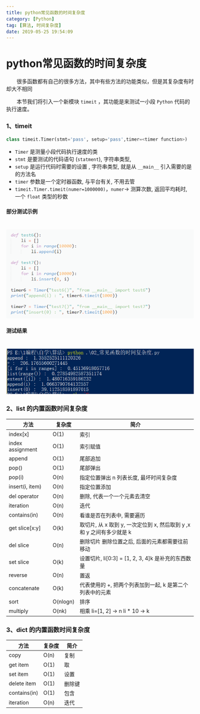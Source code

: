 ```yaml
---
title: python常见函数的时间复杂度
category: [Python]  
tag: [算法, 时间复杂度]  
date: 2019-05-25 19:54:09  
---
```


# python常见函数的时间复杂度

　　很多函数都有自己的很多方法，其中有些方法的功能类似，但是其复杂度有时却大不相同

　　本节我们将引入一个新模块 `timeit` ，其功能是来测试一小段 `Python` 代码的执行速度。

### 1、timeit

```python
class timeit.Timer(stmt='pass', setup='pass',timer=<timer function>)
```

- `Timer` 是测量小段代码执行速度的类
- `stmt` 是要测试的代码语句 (`statment`), 字符串类型,
- `setup` 是运行代码时需要的设置 , 字符串类型, 就是从 `__main__` 引入需要的是的方法名
- `timer` 参数是一个定时器函数, 与平台有关, 不用去管
- `timeit.Timer.timeit(numer=1000000)`，`numer`-> 测算次数, 返回平均耗时, 一个 `float` 类型的秒数

#### 部分测试示例

　　![p4tWrN](assets/net-img-p4tWrN-20230803215328-2k4v7cu.png)

#### 测试结果

　　![Pjy5rN](assets/net-img-Pjy5rN-20230803215328-t2nbb94.png)

### 2、list 的内置函数时间复杂度

|方法|复杂度|简介|
| ----------------| --------| ----------------------------------------------------------------------|
|index[x]|O(1)|索引|
|index assignment|O(1)|索引赋值|
|append|O(1)|尾部追加|
|pop()|O(1)|尾部弹出|
|pop(i)|O(n)|指定位置弹出 n 列表长度, 最坏时间复杂度|
|insert(i, item)|O(n)|指定位置添加|
|del operator|O(n)|删除, 代表一个一个元素去清空|
|iteration|O(n)|迭代|
|contains(in)|O(n)|看谁是否在列表中, 需要遍历|
|get slice[x:y]|O(k)|取切片, 从 x 取到 y, 一次定位到 x, 然后取到 y ,x 和 y 之间有多少就是 k|
|del slice|O(n)|删除切片 删除位置之后, 后面的元素都需要往前移动|
|set slice|O(k)|设置切片, li[0:3] = [1, 2, 3, 4]k 是补充的东西数量|
|reverse|O(n)|置返|
|concatenate|O(k)|代表使用的 +, 把两个列表加到一起, k 是第二个列表中的元素|
|sort|O(nlogn)|排序|
|multiply|O(nk)|相乘 li=[1, 2] -> n li * 10 -> k|

### 3、dict 的内置函数时间复杂度

|方法|复杂度|简介|
| ------------| ------| ------|
|copy|O(n)|复制|
|get item|O(1)|取|
|set item|O(1)|设置|
|delete item|O(1)|删除键|
|contains(in)|O(1)|包含|
|iteration|O(n)|迭代|
